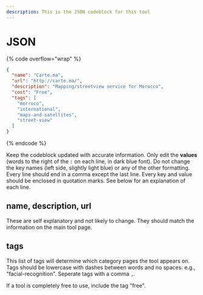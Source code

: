 ```yaml
---
description: This is the JSON codeblock for this tool
---
```


# JSON

{% code overflow="wrap" %}
```json
{
  "name": "Carte.ma",
  "url": "http://carte.ma/",
  "description": "Mapping/streetview service for Morocco",
  "cost": "Free",
  "tags": [
    "morroco",
    "international",
    "maps-and-satellites",
    "street-view"
  ]
}
```
{% endcode %}

Keep the codeblock updated with accurate information. Only edit the **values** (words to the right of the `:` on each line, in dark blue font). Do not change the key names (left side, slightly light blue) or any of the other formatting. Every line should end in a comma except the last line. Every key and value should be enclosed in quotation marks. See below for an explanation of each line.&#x20;

## name, description, url

These are self explanatory and not likely to change. They should match the information on the main tool page.

## tags

This list of tags will determine which category pages the tool appears on. Tags should be lowercase with dashes between words and no spaces: e.g., "facial-recognition". Seperate tags with a comma `,`.

If a tool is completely free to use, include the tag "free".

